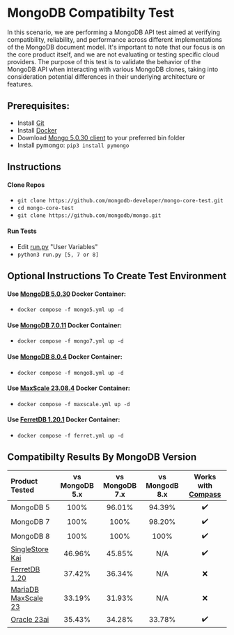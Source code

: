 # MongoDB Compatibilty Test

In this scenario, we are performing a MongoDB API test aimed at verifying compatibility, reliability, and performance across different implementations of the MongoDB document model. It's important to note that our focus is on the core product itself, and we are not evaluating or testing specific cloud providers. The purpose of this test is to validate the behavior of the MongoDB API when interacting with various MongoDB clones, taking into consideration potential differences in their underlying architecture or features.

## Prerequisites:
* Install [Git](https://git-scm.com/downloads)
* Install [Docker](https://www.docker.com/products/docker-desktop/)
* Download [Mongo 5.0.30 client](https://www.mongodb.com/try/download/community) to your preferred bin folder
* Install pymongo: `pip3 install pymongo`

## Instructions

#### Clone Repos
* `git clone https://github.com/mongodb-developer/mongo-core-test.git`
* `cd mongo-core-test`
* `git clone https://github.com/mongodb/mongo.git`

#### Run Tests
* Edit [run.py](run.py) "User Variables"
* `python3 run.py [5, 7 or 8]`

## Optional Instructions To Create Test Environment
#### Use [MongoDB 5.0.30](https://www.mongodb.com/try/download/community) Docker Container:
  * `docker compose -f mongo5.yml up -d`

#### Use [MongoDB 7.0.11](https://www.mongodb.com/try/download/community) Docker Container:
  * `docker compose -f mongo7.yml up -d`

#### Use [MongoDB 8.0.4](https://www.mongodb.com/try/download/community) Docker Container:
  * `docker compose -f mongo8.yml up -d`  

#### Use [MaxScale 23.08.4](https://mariadb.com/kb/en/mariadb-maxscale-2308-nosql-protocol-module/) Docker Container:
  * `docker compose -f maxscale.yml up -d`

#### Use [FerretDB 1.20.1](https://www.ferretdb.com) Docker Container:
  * `docker compose -f ferret.yml up -d`

## Compatibilty Results By MongoDB Version
| Product Tested | vs MongoDB 5.x | vs MongoDB 7.x | vs MongodB 8.x | Works with [Compass](https://www.mongodb.com/products/tools/compass) |
| :------ | :--:| :--:| :--: | :--: |
| MongoDB 5 | 100% | 96.01% | 94.39% | :heavy_check_mark: |
| MongoDB 7 | 100% | 100% | 98.20% | :heavy_check_mark: |
| MongoDB 8 | 100% | 100% | 100% | :heavy_check_mark: |
| [SingleStore Kai](https://www.singlestore.com/kai/) | 46.96% | 45.85% | N/A | :heavy_check_mark: |
| [FerretDB 1.20](https://docs.ferretdb.io/) | 37.42% | 36.34% | N/A | :x: |
| [MariaDB MaxScale 23](https://mariadb.com/kb/en/mariadb-maxscale-2308-nosql-protocol-module/) | 33.19% | 31.93% | N/A | :x: |
| [Oracle 23ai](https://docs.oracle.com/en/database/oracle/mongodb-api/mgapi/overview-oracle-database-api-mongodb.html) | 35.43% | 34.28% | 33.78% | :heavy_check_mark: |